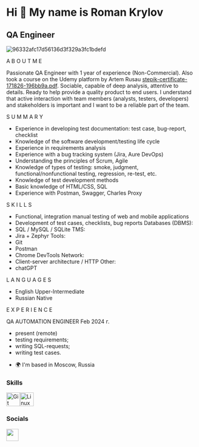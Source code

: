 Hi 👋 My name is Roman Krylov
=============================

QA Engineer
-----------
![96332afc17d56136d3f329a3fc1bdefd](https://github.com/RomanKrylovSG/RomanKrylovSG/assets/160474366/dad3d1b8-0024-4d9a-8fcd-ebc2a15956d2)

A B O U T  M E 

Passionate QA Engineer with 1 year of experience (Non-Commercial). Also took a course on the Udemy platform by Artem Rusau [stepik-certificate-171826-196bb9a.pdf](https://github.com/RomanKrylovSG/RomanKrylovSG/files/15127859/stepik-certificate-171826-196bb9a.pdf). Sociable, capable of deep analysis, attentive to details. Ready to help provide a quality product to end users. I understand that active interaction with team members (analysts, testers, developers) and stakeholders is important and I want to be a reliable part of the team. 

S U M M A R Y 

- Experience in developing test documentation: test case, bug-report, checklist
- Knowledge of the software development/testing life cycle
- Experience in requirements analysis 
- Experience with a bug tracking system (Jira, Aure DevOps)
- Understanding the principles of Scrum, Agile
- Knowledge of types of testing: smoke, judgment, functional/nonfunctional testing, regression, re-test, etc. 
- Knowledge of test development methods
- Basic knowledge of HTML/CSS, SQL
- Experience with Postman, Swagger, Charles Proxy

S K I L L S 

- Functional, integration manual testing of web and mobile applications
- Development of test cases, checklists, bug reports
Databases (DBMS):
- SQL / MySQL / SQLite
TMS:
- Jira + Zephyr
Tools:
- Git
- Postman
- Chrome DevTools
Network:
- Client-server architecture / HTTP
Other:
- chatGPT

L A N G U A G E S

- English  Upper-Intermediate 
- Russian  Native


E X P E R I E N C E

QA AUTOMATION ENGINEER Feb 2024 г.
- present (remote)
- testing requirements;
- writing SQL-requests;
- writing test cases.

* 🌍  I'm based in Moscow, Russia

### Skills


<p align="left">
<a href="https://git-scm.com/" target="_blank" rel="noreferrer"><img src="https://raw.githubusercontent.com/danielcranney/readme-generator/main/public/icons/skills/git-colored.svg" width="36" height="36" alt="Git" /></a><a href="https://www.linux.org" target="_blank" rel="noreferrer"><img src="https://raw.githubusercontent.com/danielcranney/readme-generator/main/public/icons/skills/linux-colored.svg" width="36" height="36" alt="Linux" /></a>
</p>

### Socials

<p align="left"> <a href="https://www.github.com/RomanKrylovSG" target="_blank" rel="noreferrer"> <picture> <source media="(prefers-color-scheme: dark)" srcset="https://raw.githubusercontent.com/danielcranney/readme-generator/main/public/icons/socials/github-dark.svg" /> <source media="(prefers-color-scheme: light)" srcset="https://raw.githubusercontent.com/danielcranney/readme-generator/main/public/icons/socials/github.svg" /> <img src="https://raw.githubusercontent.com/danielcranney/readme-generator/main/public/icons/socials/github.svg" width="32" height="32" /> </picture> </a></p>




